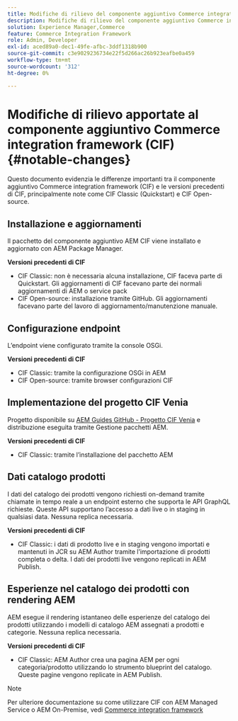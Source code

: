 ```yaml
---
title: Modifiche di rilievo del componente aggiuntivo Commerce integration framework (CIF)
description: Modifiche di rilievo del componente aggiuntivo Commerce integration framework (CIF) rispetto alle versioni precedenti di CIF.
solution: Experience Manager,Commerce
feature: Commerce Integration Framework
role: Admin, Developer
exl-id: aced89a0-dec1-49fe-afbc-3ddf1318b900
source-git-commit: c3e9029236734e22f5d266ac26b923eafbe0a459
workflow-type: tm+mt
source-wordcount: '312'
ht-degree: 0%

---
```


# Modifiche di rilievo apportate al componente aggiuntivo Commerce integration framework (CIF){#notable-changes}

Questo documento evidenzia le differenze importanti tra il componente aggiuntivo Commerce integration framework (CIF) e le versioni precedenti di CIF, principalmente note come CIF Classic (Quickstart) e CIF Open-source.

## Installazione e aggiornamenti

Il pacchetto del componente aggiuntivo AEM CIF viene installato e aggiornato con AEM Package Manager.

**Versioni precedenti di CIF**

* CIF Classic: non è necessaria alcuna installazione, CIF faceva parte di Quickstart. Gli aggiornamenti di CIF facevano parte dei normali aggiornamenti di AEM o service pack
* CIF Open-source: installazione tramite GitHub. Gli aggiornamenti facevano parte del lavoro di aggiornamento/manutenzione manuale.

## Configurazione endpoint

L’endpoint viene configurato tramite la console OSGi.

**Versioni precedenti di CIF**

* CIF Classic: tramite la configurazione OSGi in AEM
* CIF Open-source: tramite browser configurazioni CIF

## Implementazione del progetto CIF Venia

Progetto disponibile su [AEM Guides GitHub - Progetto CIF Venia](https://github.com/adobe/aem-cif-guides-venia) e distribuzione eseguita tramite Gestione pacchetti AEM.

**Versioni precedenti di CIF**

* CIF Classic: tramite l’installazione del pacchetto AEM

## Dati catalogo prodotti

I dati del catalogo dei prodotti vengono richiesti on-demand tramite chiamate in tempo reale a un endpoint esterno che supporta le API GraphQL richieste. Queste API supportano l’accesso a dati live o in staging in qualsiasi data. Nessuna replica necessaria.

**Versioni precedenti di CIF**

* CIF Classic: i dati di prodotto live e in staging vengono importati e mantenuti in JCR su AEM Author tramite l’importazione di prodotti completa o delta. I dati dei prodotti live vengono replicati in AEM Publish.

## Esperienze nel catalogo dei prodotti con rendering AEM

AEM esegue il rendering istantaneo delle esperienze del catalogo dei prodotti utilizzando i modelli di catalogo AEM assegnati a prodotti e categorie. Nessuna replica necessaria.

**Versioni precedenti di CIF**

* CIF Classic: AEM Author crea una pagina AEM per ogni categoria/prodotto utilizzando lo strumento blueprint del catalogo. Queste pagine vengono replicate in AEM Publish.

>[!NOTE]
>
>Per ulteriore documentazione su come utilizzare CIF con AEM Managed Service o AEM On-Premise, vedi [Commerce integration framework](https://www.adobe.io/apis/experiencecloud/commerce-integration-framework/getting-started.html)
